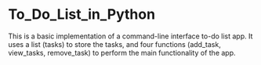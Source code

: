 # To_Do_List_in_Python
This is a basic implementation of a command-line interface to-do list app. It uses a list (tasks) to store the tasks, and four functions (add_task, view_tasks, remove_task) to perform the main functionality of the app.
